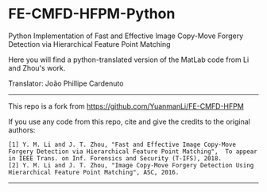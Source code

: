 # FE-CMFD-HFPM-Python
Python Implementation of Fast and Effective Image Copy-Move Forgery Detection via Hierarchical Feature Point Matching



Here you will find a python-translated version of the MatLab code from Li and Zhou's work.

Translator: João Phillipe Cardenuto

---

This repo is a fork from https://github.com/YuanmanLi/FE-CMFD-HFPM

If you use any code from this repo, cite and give the credits to the original authors:

```
[1] Y. M. Li and J. T. Zhou, "Fast and Effective Image Copy-Move Forgery Detection via Hierarchical Feature Point Matching",  To appear in IEEE Trans. on Inf. Forensics and Security (T-IFS), 2018.
[2] Y. M. Li and J. T. Zhou, "Image Copy-Move Forgery Detection Using Hierarchical Feature Point Matching", ASC, 2016.
```

----



